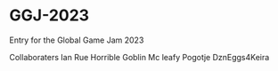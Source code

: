 # GGJ-2023
Entry for the Global Game Jam 2023

Collaboraters
Ian Rue
Horrible Goblin
Mc leafy
Pogotje
DznEggs4Keira
